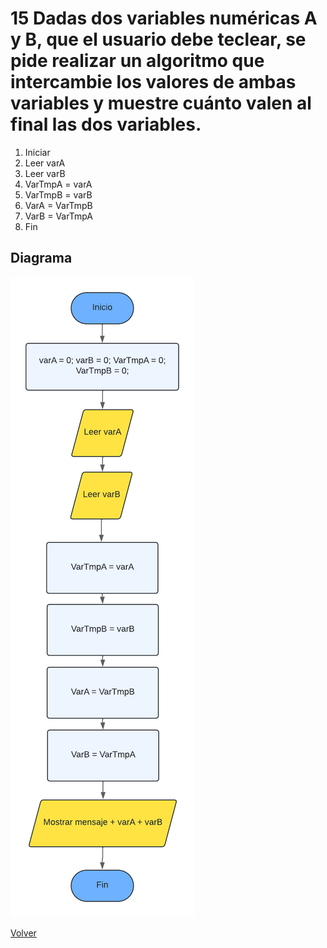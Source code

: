 # 15 Dadas dos variables numéricas A y B, que el usuario debe teclear, se pide realizar un algoritmo que intercambie los valores de ambas variables y muestre cuánto valen al final las dos variables.
1. Iniciar
2. Leer varA
3. Leer varB
4. VarTmpA = varA
5. VarTmpB = varB
6. VarA = VarTmpB
7. VarB = VarTmpA
8. Fin

## Diagrama
<img src=img/Act15.png>

<a href=../README.md > Volver </a>

